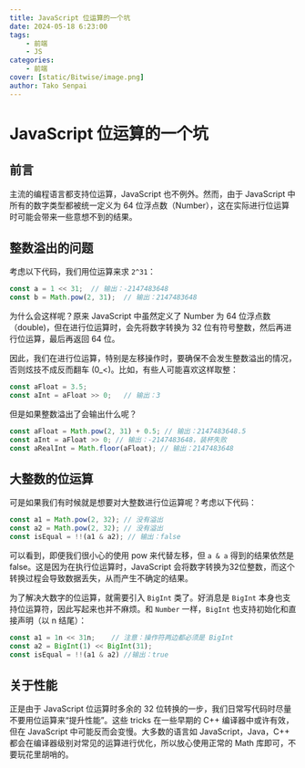 ```yaml
---
title: JavaScript 位运算的一个坑
date: 2024-05-18 6:23:00
tags:
    - 前端
    - JS
categories:
    - 前端
cover: [static/Bitwise/image.png]
author: Tako Senpai
---
```


# JavaScript 位运算的一个坑

## 前言

主流的编程语言都支持位运算，JavaScript 也不例外。然而，由于 JavaScript 中所有的数字类型都被统一定义为 64 位浮点数（Number），这在实际进行位运算时可能会带来一些意想不到的结果。

## 整数溢出的问题

考虑以下代码，我们用位运算来求 `2^31`：

```JavaScript
const a = 1 << 31;  // 输出：-2147483648
const b = Math.pow(2, 31);  // 输出：2147483648
```

为什么会这样呢？原来 JavaScript 中虽然定义了 Number 为 64 位浮点数（double)，但在进行位运算时，会先将数字转换为 32 位有符号整数，然后再进行位运算，最后再返回 64 位。

因此，我们在进行位运算，特别是左移操作时，要确保不会发生整数溢出的情况，否则炫技不成反而翻车 (0\_<)。比如，有些人可能喜欢这样取整：

```JavaScript
const aFloat = 3.5;
const aInt = aFloat >> 0;   // 输出：3
```

但是如果整数溢出了会输出什么呢？

```JavaScript
const aFloat = Math.pow(2, 31) + 0.5; // 输出：2147483648.5
const aInt = aFloat >> 0; // 输出：-2147483648，装杯失败
const aRealInt = Math.floor(aFloat); // 输出：2147483648
```

## 大整数的位运算

可是如果我们有时候就是想要对大整数进行位运算呢？考虑以下代码：

```JavaScript
const a1 = Math.pow(2, 32); // 没有溢出
const a2 = Math.pow(2, 32); // 没有溢出
const isEqual = !!(a1 & a2); // 输出：false
```

可以看到，即便我们很小心的使用 pow 来代替左移，但 `a & a` 得到的结果依然是 false。这是因为在执行位运算时，JavaScript 会将数字转换为32位整数，而这个转换过程会导致数据丢失，从而产生不确定的结果。

为了解决大数字的位运算，就需要引入 `BigInt` 类了。好消息是 `BigInt` 本身也支持位运算符，因此写起来也并不麻烦。和 `Number` 一样，`BigInt` 也支持初始化和直接声明（以 n 结尾）：

```JavaScript
const a1 = 1n << 31n;    // 注意：操作符两边都必须是 BigInt
const a2 = BigInt(1) << BigInt(31);
const isEqual = !!(a1 & a2) //输出：true
```

## 关于性能

正是由于 JavaScript 位运算时多余的 32 位转换的一步，我们日常写代码时尽量不要用位运算来“提升性能”。这些 tricks 在一些早期的 C++ 编译器中或许有效，但在 JavaScript 中可能反而会变慢。大多数的语言如 JavaScript，Java，C++ 都会在编译器级别对常见的运算进行优化，所以放心使用正常的 Math 库即可，不要玩花里胡哨的。
